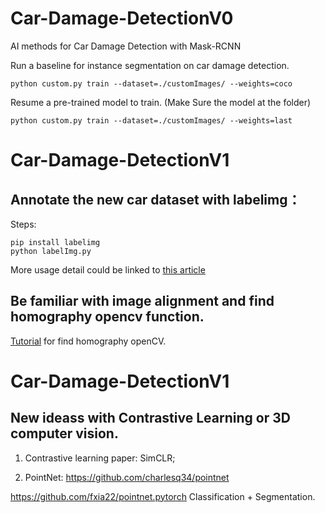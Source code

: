 # Car-Damage-DetectionV0
AI methods for Car Damage Detection with Mask-RCNN

Run a baseline for instance segmentation on car damage detection.

```
python custom.py train --dataset=./customImages/ --weights=coco
```

Resume a pre-trained model to train. (Make Sure the model at the folder)
```
python custom.py train --dataset=./customImages/ --weights=last
```


# Car-Damage-DetectionV1
## Annotate the new car dataset with labelimg：

Steps:

```
pip install labelimg
python labelImg.py
```

More usage detail could be linked to [this article](https://medium.com/deepquestai/object-detection-training-preparing-your-custom-dataset-6248679f0d1d)

## Be familiar with image alignment and find homography opencv function.

[Tutorial](https://www.learnopencv.com/homography-examples-using-opencv-python-c/) for find homography openCV.

# Car-Damage-DetectionV1
## New ideass with Contrastive Learning or 3D computer vision.

1. Contrastive learning paper: SimCLR;  

2. PointNet:  https://github.com/charlesq34/pointnet

https://github.com/fxia22/pointnet.pytorch  Classification + Segmentation.
